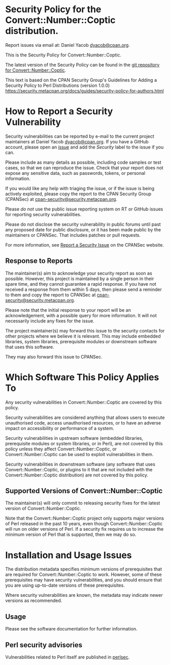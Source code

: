 # Security Policy for the Convert::Number::Coptic distribution.

Report issues via email at: Daniel Yacob <dyacob@cpan.org>.


This is the Security Policy for Convert::Number::Coptic.

The latest version of the Security Policy can be found in the
[git repository for Convert::Number::Coptic](https://github.com/dyacob/Convert-Number-Coptic/blob/main/SECURITY.md).

This text is based on the CPAN Security Group's Guidelines for Adding
a Security Policy to Perl Distributions (version 1.0.0)
https://security.metacpan.org/docs/guides/security-policy-for-authors.html

# How to Report a Security Vulnerability

Security vulnerabilities can be reported by e-mail to the current
project maintainers at Daniel Yacob <dyacob@cpan.org>. If you have
a GitHub account, please open an [issue](https://github.com/dyacob/Convert-Number-Coptic/issues) and
add the *Security* label to the issue if you can.

Please include as many details as possible, including code samples
or test cases, so that we can reproduce the issue.  Check that your
report does not expose any sensitive data, such as passwords,
tokens, or personal information.

If you would like any help with triaging the issue, or if the issue
is being actively exploited, please copy the report to the CPAN
Security Group (CPANSec) at <cpan-security@security.metacpan.org>.

Please *do not* use the public issue reporting system on RT or
GitHub issues for reporting security vulnerabilities.

Please do not disclose the security vulnerability in public forums
until past any proposed date for public disclosure, or it has been
made public by the maintainers or CPANSec.  That includes patches or
pull requests.

For more information, see
[Report a Security Issue](https://security.metacpan.org/docs/report.html)
on the CPANSec website.

## Response to Reports

The maintainer(s) aim to acknowledge your security report as soon as
possible.  However, this project is maintained by a single person in
their spare time, and they cannot guarantee a rapid response.  If you
have not received a response from them within 5 days, then
please send a reminder to them and copy the report to CPANSec at
<cpan-security@security.metacpan.org>.

Please note that the initial response to your report will be an
acknowledgement, with a possible query for more information.  It
will not necessarily include any fixes for the issue.

The project maintainer(s) may forward this issue to the security
contacts for other projects where we believe it is relevant.  This
may include embedded libraries, system libraries, prerequisite
modules or downstream software that uses this software.

They may also forward this issue to CPANSec.

# Which Software This Policy Applies To

Any security vulnerabilities in Convert::Number::Coptic are covered by this policy.

Security vulnerabilities are considered anything that allows users
to execute unauthorised code, access unauthorised resources, or to
have an adverse impact on accessibility or performance of a system.

Security vulnerabilities in upstream software (embedded libraries,
prerequisite modules or system libraries, or in Perl), are not
covered by this policy unless they affect Convert::Number::Coptic, or Convert::Number::Coptic can
be used to exploit vulnerabilities in them.

Security vulnerabilities in downstream software (any software that
uses Convert::Number::Coptic, or plugins to it that are not included with the
Convert::Number::Coptic distribution) are not covered by this policy.

## Supported Versions of Convert::Number::Coptic

The maintainer(s) will only commit to releasing security fixes for
the latest version of Convert::Number::Coptic.

Note that the Convert::Number::Coptic project only supports major versions of Perl
released in the past 10 years, even though Convert::Number::Coptic will run on
older versions of Perl.  If a security fix requires us to increase
the minimum version of Perl that is supported, then we may do so.

# Installation and Usage Issues

The distribution metadata specifies minimum versions of
prerequisites that are required for Convert::Number::Coptic to work.  However, some
of these prerequisites may have security vulnerabilities, and you
should ensure that you are using up-to-date versions of these
prerequisites.

Where security vulnerabilities are known, the metadata may indicate
newer versions as recommended.

## Usage

Please see the software documentation for further information.


## Perl security advisories

Vulnerabilities related to Perl itself are published in [perlsec](https://perldoc.perl.org/perlsec).

